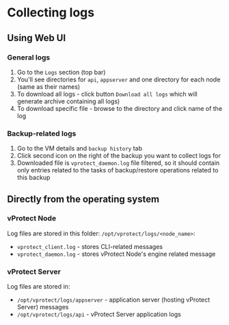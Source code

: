 # Collecting logs

## Using Web UI

### General logs

1. Go to the `Logs` section \(top bar\)
2. You'll see directories for `api`, `appserver` and one directory for each node \(same as their names\)
3. To download all logs - click button `Download all logs` which will generate archive containing all logs\)
4. To download specific file - browse to the directory and click name of the log

### Backup-related logs

1. Go to the VM details and `backup history` tab
2. Click second icon on the right of the backup you want to collect logs for
3. Downloaded file is `vprotect_daemon.log` file filtered, so it should contain only entries related to the tasks of backup/restore operations related to this backup 

## Directly from the operating system

### vProtect Node

Log files are stored in this folder: `/opt/vprotect/logs/<node_name>`:

* `vprotect_client.log` - stores CLI-related messages
* `vprotect_daemon.log` - stores vProtect Node's engine related message

### vProtect Server

Log files are stored in:

* `/opt/vprotect/logs/appserver` - application server \(hosting vProtect Server\) messages
* `/opt/vprotect/logs/api` - vProtect Server application logs 

